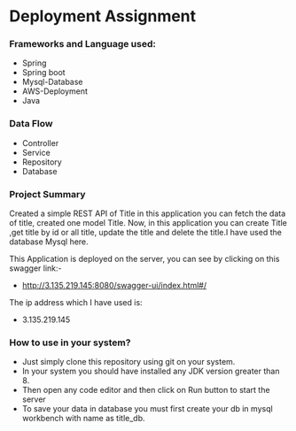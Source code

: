 # Deployment Assignment

### Frameworks and Language used:
 - Spring
 - Spring boot
 - Mysql-Database
 - AWS-Deployment
 - Java

### Data Flow
 - Controller
 - Service
 - Repository
 - Database

### Project Summary
Created a simple REST API of Title in this application you can fetch the data of title, created one model Title. Now, in this application you can create Title ,get title by id or all title, update the title and delete the title.I have used the database Mysql here.

This Application is deployed on the server, you can see by clicking on this swagger link:-
- http://3.135.219.145:8080/swagger-ui/index.html#/

The ip address which I have used is:
- 3.135.219.145

### How to use in your system?
 - Just simply clone this repository using git on your system.
 - In your system you should have installed any JDK version     greater than 8.
 - Then open any code editor and then click on Run button to start the server
 - To save your data in database you must first create your db in mysql workbench with name as title_db.
